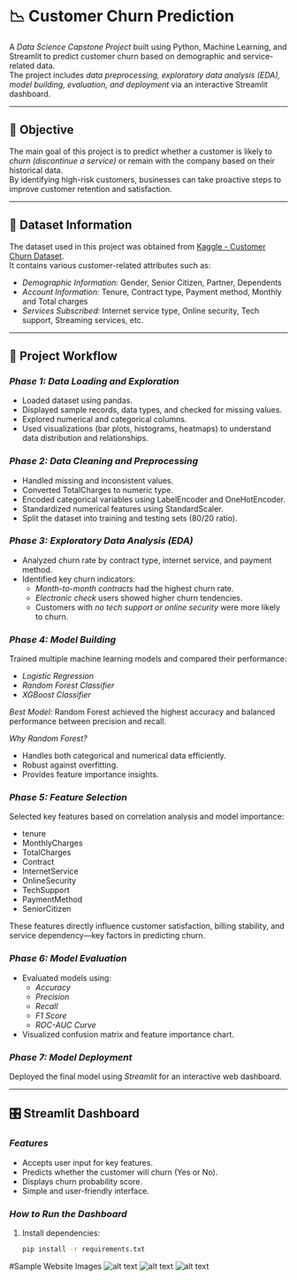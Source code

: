 

# 📉 Customer Churn Prediction

A *Data Science Capstone Project* built using Python, Machine Learning, and Streamlit to predict customer churn based on demographic and service-related data.  
The project includes *data preprocessing, exploratory data analysis (EDA), model building, evaluation, and deployment* via an interactive Streamlit dashboard.

---

## 🧠 Objective

The main goal of this project is to predict whether a customer is likely to *churn (discontinue a service)* or remain with the company based on their historical data.  
By identifying high-risk customers, businesses can take proactive steps to improve customer retention and satisfaction.

---

## 📂 Dataset Information

The dataset used in this project was obtained from [Kaggle - Customer Churn Dataset](https://www.kaggle.com/datasets/rashadrmammadov/customer-churn-dataset).  
It contains various customer-related attributes such as:

- *Demographic Information:* Gender, Senior Citizen, Partner, Dependents  
- *Account Information:* Tenure, Contract type, Payment method, Monthly and Total charges  
- *Services Subscribed:* Internet service type, Online security, Tech support, Streaming services, etc.

---

## 🧩 Project Workflow

### *Phase 1: Data Loading and Exploration*
- Loaded dataset using pandas.
- Displayed sample records, data types, and checked for missing values.
- Explored numerical and categorical columns.
- Used visualizations (bar plots, histograms, heatmaps) to understand data distribution and relationships.

### *Phase 2: Data Cleaning and Preprocessing*
- Handled missing and inconsistent values.
- Converted TotalCharges to numeric type.
- Encoded categorical variables using LabelEncoder and OneHotEncoder.
- Standardized numerical features using StandardScaler.
- Split the dataset into training and testing sets (80/20 ratio).

### *Phase 3: Exploratory Data Analysis (EDA)*
- Analyzed churn rate by contract type, internet service, and payment method.
- Identified key churn indicators:
  - *Month-to-month contracts* had the highest churn rate.
  - *Electronic check* users showed higher churn tendencies.
  - Customers with *no tech support or online security* were more likely to churn.

### *Phase 4: Model Building*
Trained multiple machine learning models and compared their performance:
- *Logistic Regression*
- *Random Forest Classifier*
- *XGBoost Classifier*

*Best Model:* Random Forest achieved the highest accuracy and balanced performance between precision and recall.

*Why Random Forest?*
- Handles both categorical and numerical data efficiently.
- Robust against overfitting.
- Provides feature importance insights.

### *Phase 5: Feature Selection*
Selected key features based on correlation analysis and model importance:
- tenure
- MonthlyCharges
- TotalCharges
- Contract
- InternetService
- OnlineSecurity
- TechSupport
- PaymentMethod
- SeniorCitizen

These features directly influence customer satisfaction, billing stability, and service dependency—key factors in predicting churn.

### *Phase 6: Model Evaluation*
- Evaluated models using:
  - *Accuracy*
  - *Precision*
  - *Recall*
  - *F1 Score*
  - *ROC-AUC Curve*
- Visualized confusion matrix and feature importance chart.

### *Phase 7: Model Deployment*
Deployed the final model using *Streamlit* for an interactive web dashboard.

---

## 🎛 Streamlit Dashboard

### *Features*
- Accepts user input for key features.
- Predicts whether the customer will churn (Yes or No).
- Displays churn probability score.
- Simple and user-friendly interface.

### *How to Run the Dashboard*
1. Install dependencies:
   ```bash
   pip install -r requirements.txt
#Sample Website Images
![alt text](https://github.com/KarenJWilliams/Customer-Churn-Prediction/blob/main/Website%20Image%201.jpg)
![alt text](https://github.com/KarenJWilliams/Customer-Churn-Prediction/blob/main/Website%20Image%202.jpg)
![alt text](https://github.com/KarenJWilliams/Customer-Churn-Prediction/blob/main/Website%20Image%203.jpg)



